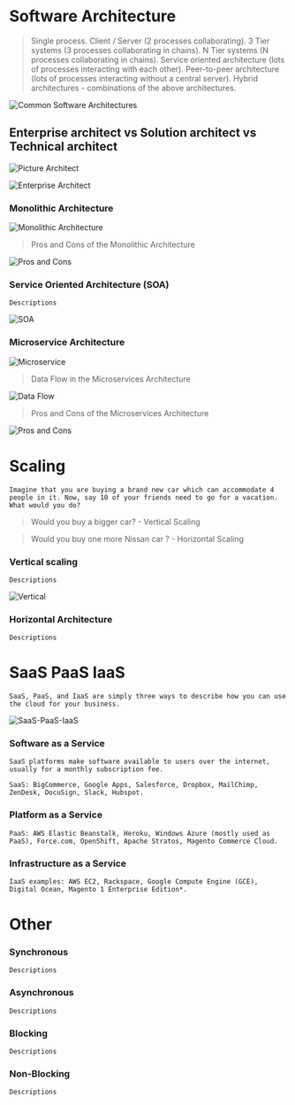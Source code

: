 # Software Architecture #

> Single process.
> Client / Server (2 processes collaborating).
> 3 Tier systems (3 processes collaborating in chains).
> N Tier systems (N processes collaborating in chains).
> Service oriented architecture (lots of processes interacting with each other).
> Peer-to-peer architecture (lots of processes interacting without a central server).
> Hybrid architectures - combinations of the above architectures.

![Common Software Architectures](http://tutorials.jenkov.com/images/software-architecture/software-architecture-introduction-2.png)

## Enterprise architect vs Solution architect vs Technical architect #

![Picture Architect](https://i.stack.imgur.com/ALg2V.jpg)

![Enterprise Architect](https://image.slidesharecdn.com/benorstella2007soapresentation-140307044612-phpapp01/95/enterprise-architecture-og-soa-trender-13-638.jpg?cb=1394167659)

### Monolithic Architecture ###

![Monolithic Architecture](https://i.pinimg.com/originals/90/65/aa/9065aa51ee351656f71ede4dce1887de.png)


> Pros and Cons of the Monolithic Architecture

![Pros and Cons](https://d32myzxfxyl12w.cloudfront.net/assets/images/article_images/4e1889d1e9ac4ae36f1ce491b225575656f177d7.png?1495613101)

### Service Oriented Architecture (SOA) ###
``
	Descriptions
``

![SOA](https://qph.fs.quoracdn.net/main-qimg-b9c03799cb16addaab9ca1eb88d8dbcc)

### Microservice Architecture ###

![Microservice](https://www.seekpng.com/png/full/380-3804084_microservice-architecture-of-uber-microservices-architecture-diagram.png)

> Data Flow in the Microservices Architecture

![Data Flow](https://d32myzxfxyl12w.cloudfront.net/assets/images/article_images/c1de72bfea7d3fbb91a5d077973e8064639e36e3.gif)

> Pros and Cons of the Microservices Architecture

![Pros and Cons](https://d32myzxfxyl12w.cloudfront.net/assets/images/article_images/4e27f6ecd221c17a466257cbf5a9a71836946fff.png)

# Scaling #
``
	Imagine that you are buying a brand new car which can accommodate 4 people in it. Now, say 10 of your friends need to go for a vacation. What would you do?
``

> Would you buy a bigger car? - Vertical Scaling

> Would you buy one more Nissan car ? - Horizontal Scaling


### Vertical scaling ###
``
	Descriptions
``

![Vertical](https://docs.bmc.com/docs/TSLogAnalytics/110/files/721194061/794585309/1/1491485444762/Horizontal+versus+vertical+scaling.png)


### Horizontal Architecture ###

``
	Descriptions
``
# SaaS PaaS IaaS #

``
	SaaS, PaaS, and IaaS are simply three ways to describe how you can use the cloud for your business.
``

![SaaS-PaaS-IaaS](https://www.bigcommerce.com/blog/wp-content/uploads/2018/10/saas-vs-paas-vs-iaas-breakdown.jpg)

### Software as a Service ###
``
	SaaS platforms make software available to users over the internet, usually for a monthly subscription fee.
``

``
	SaaS: BigCommerce, Google Apps, Salesforce, Dropbox, MailChimp, ZenDesk, DocuSign, Slack, Hubspot.
``
### Platform as a Service ###
``
	PaaS: AWS Elastic Beanstalk, Heroku, Windows Azure (mostly used as PaaS), Force.com, OpenShift, Apache Stratos, Magento Commerce Cloud.
``
### Infrastructure as a Service ###
``
	IaaS examples: AWS EC2, Rackspace, Google Compute Engine (GCE), Digital Ocean, Magento 1 Enterprise Edition*.
``
# Other #
### Synchronous ###
``
	Descriptions
``
### Asynchronous ###
``
	Descriptions
``
### Blocking ###
``
	Descriptions
``
### Non-Blocking ###
``
	Descriptions
``
